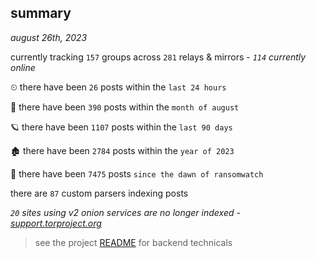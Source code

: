 
## summary
_august 26th, 2023_

currently tracking `157` groups across `281` relays & mirrors - _`114` currently online_

⏲ there have been `26` posts within the `last 24 hours`

🦈 there have been `390` posts within the `month of august`

🪐 there have been `1107` posts within the `last 90 days`

🏚 there have been `2784` posts within the `year of 2023`

🦕 there have been `7475` posts `since the dawn of ransomwatch`

there are `87` custom parsers indexing posts

_`20` sites using v2 onion services are no longer indexed - [support.torproject.org](https://support.torproject.org/onionservices/v2-deprecation/)_

> see the project [README](https://github.com/joshhighet/ransomwatch#ransomwatch--) for backend technicals
